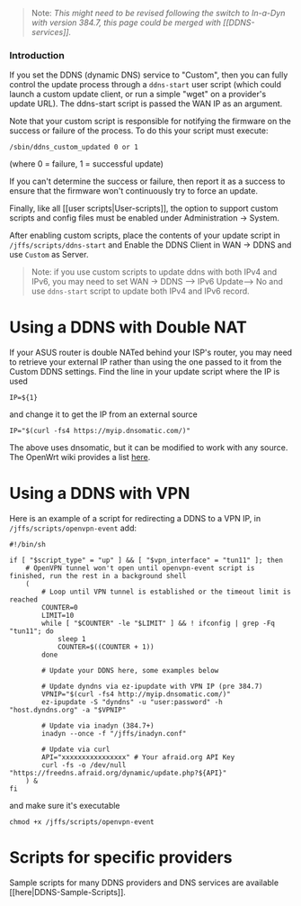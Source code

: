 >Note: _This might need to be revised following the switch to In-a-Dyn with version 384.7, this page could be merged with [[DDNS-services]]._

### Introduction
If you set the DDNS (dynamic DNS) service to "Custom", then you can fully control the update process through a `ddns-start` user script (which could launch a custom update client, or run a simple "wget" on a provider's update URL). The ddns-start script is passed the WAN IP as an argument.

Note that your custom script is responsible for notifying the firmware on the success or failure of the process.  To do this your script must execute:

```
/sbin/ddns_custom_updated 0 or 1
```
(where 0 = failure, 1 = successful update)

If you can't determine the success or failure, then report it as a success to ensure that the firmware won't continuously try to force an update.

Finally, like all [[user scripts|User-scripts]], the option to support custom scripts and config files must be enabled under Administration -> System.

After enabling custom scripts, place the contents of your update script in `/jffs/scripts/ddns-start` and Enable the DDNS Client in WAN -> DDNS and use `Custom` as Server.

> Note: if you use custom scripts to update ddns with both IPv4 and IPv6, you may need to set WAN -> DDNS --> IPv6 Update--> No and use `ddns-start` script to update both IPv4 and IPv6 record.

# Using a DDNS with Double NAT
If your ASUS router is double NATed behind your ISP's router, you may need to
retrieve your external IP rather than using the one passed to it from the
Custom DDNS settings. Find the line in your update script where the IP is used
```
IP=${1}
```
and change it to get the IP from an external source
```
IP="$(curl -fs4 https://myip.dnsomatic.com/)"
```
The above uses dnsomatic, but it can be modified to work with any source. The OpenWrt wiki provides a list [here](https://openwrt.org/docs/guide-user/services/ddns/client#detecting_public_ip).

# Using a DDNS with VPN
Here is an example of a script for redirecting a DDNS to a VPN IP, in `/jffs/scripts/openvpn-event` add:
```
#!/bin/sh

if [ "$script_type" = "up" ] && [ "$vpn_interface" = "tun11" ]; then
	# OpenVPN tunnel won't open until openvpn-event script is finished, run the rest in a background shell
	(
		# Loop until VPN tunnel is established or the timeout limit is reached
		COUNTER=0
		LIMIT=10
		while [ "$COUNTER" -le "$LIMIT" ] && ! ifconfig | grep -Fq "tun11"; do
			sleep 1
			COUNTER=$((COUNTER + 1))
		done

		# Update your DDNS here, some examples below

		# Update dyndns via ez-ipupdate with VPN IP (pre 384.7)
		VPNIP="$(curl -fs4 http://myip.dnsomatic.com/)"
		ez-ipupdate -S "dyndns" -u "user:password" -h "host.dyndns.org" -a "$VPNIP"

		# Update via inadyn (384.7+)
		inadyn --once -f "/jffs/inadyn.conf"

		# Update via curl
		API="xxxxxxxxxxxxxxxx" # Your afraid.org API Key
		curl -fs -o /dev/null "https://freedns.afraid.org/dynamic/update.php?${API}"
	) &
fi
```
and make sure it's executable
```
chmod +x /jffs/scripts/openvpn-event
```

# Scripts for specific providers
Sample scripts for many DDNS providers and DNS services are available [[here|DDNS-Sample-Scripts]].
